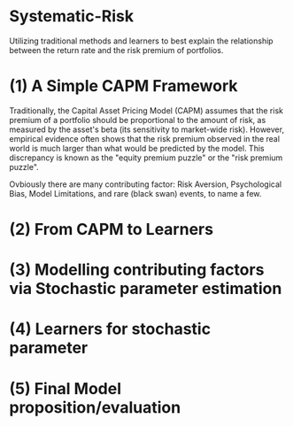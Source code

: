 # Systematic-Risk
Utilizing traditional methods and learners to best explain the relationship between the return rate and the risk premium of portfolios.

# (1) A Simple CAPM Framework

Traditionally, the Capital Asset Pricing Model (CAPM) assumes that the risk premium of a portfolio should be proportional to the amount of risk, as measured by the asset's beta (its sensitivity to market-wide risk). However, empirical evidence often shows that the risk premium observed in the real world is much larger than what would be predicted by the model. This discrepancy is known as the "equity premium puzzle" or the "risk premium puzzle".

Ovbiously there are many contributing factor: Risk Aversion, Psychological Bias, Model Limitations, and rare (black swan) events, to name a few. 


# (2) From CAPM to Learners

# (3) Modelling contributing factors via Stochastic parameter estimation

# (4) Learners for stochastic parameter

# (5) Final Model proposition/evaluation
